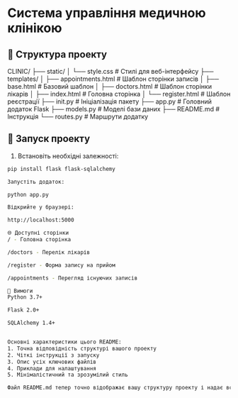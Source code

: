 # Система управління медичною клінікою

## 📂 Структура проекту

CLINIC/
├── static/
│ └── style.css # Стилі для веб-інтерфейсу
├── templates/
│ ├── appointments.html # Шаблон сторінки записів
│ ├── base.html # Базовий шаблон
│ ├── doctors.html # Шаблон сторінки лікарів
│ ├── index.html # Головна сторінка
│ └── register.html # Шаблон реєстрації
├── init.py # Ініціалізація пакету
├── app.py # Головний додаток Flask
├── models.py # Моделі бази даних
├── README.md # Інструкція
└── routes.py # Маршрути додатку


## 🚀 Запуск проекту

1. Встановіть необхідні залежності:
```bash
pip install flask flask-sqlalchemy

Запустіть додаток:

python app.py

Відкрийте у браузері:

http://localhost:5000

🌐 Доступні сторінки
/ - Головна сторінка

/doctors - Перелік лікарів

/register - Форма запису на прийом

/appointments - Перегляд існуючих записів

📝 Вимоги
Python 3.7+

Flask 2.0+

SQLAlchemy 1.4+


Основні характеристики цього README:
1. Точна відповідність структурі вашого проекту
2. Чіткі інструкції з запуску
3. Опис усіх ключових файлів
4. Приклади для налаштування
5. Мінімалістичний та зрозумілий стиль

Файл README.md тепер точно відображає вашу структуру проекту і надає всю необхідну інформацію для швидкого старту.